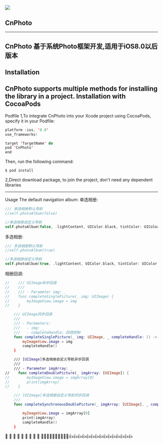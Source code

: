 
 ![](http://upload-images.jianshu.io/upload_images/5874642-f0d20e6e207fb512.png?imageMogr2/auto-orient/strip%7CimageView2/2/w/1240)
 ---
## CnPhoto
---
CnPhoto 基于系统Photo框架开发,适用于iOS8.0以后版本
---
Installation
---
CnPhoto supports multiple methods for installing the library in a project.
Installation with CocoaPods
---
Podfile
1,To integrate CnPhoto into your Xcode project using CocoaPods, specify it in your Podfile:

```swift
platform :ios, '8.0'
use_frameworks!

target 'TargetName' do
pod 'CnPhoto'
end
```
Then, run the following command:

```python
$ pod install
```

2,Direct download package, to join the project, don't need any dependent libraries

---
Usage
The default navigation album:
单选相册:
```swift
/// 单选相册默认导航
//self.photoAlbum(false)

//单选相册自定义导航
self.photoAlbum(false, .lightContent, UIColor.black, tintColor: UIColor.white, bgColor: UIColor.white)

```
多选相册:
```swift
/// 多选相册默认导航
//self.photoAlbum(true)

//多选相册自定义导航
self.photoAlbum(true, .lightContent, UIColor.black, tintColor: UIColor.white, bgColor: UIColor.white)

```

相册回调:
```swift
//    /// UIImage异步回调
//    ///
//    /// - Parameter img: _
//    func completeSinglePicture(_ img: UIImage) {
//        myImageView.image = img
//    }

    /// UIImage同步回调
    ///
    /// - Parameters:
    ///   - img: _
    ///   - completeHandle: 回调控制
    func completeSinglePicture(_ img: UIImage, _ completeHandle: () -> ()) {
        myImageView.image = img
        completeHandle()
    }

    /// [UIImage]多选相册自定义导航异步回调
    ///
    /// - Parameter imgArray: _
//    func completeDoublePicture(_ imgArray: [UIImage]) {
//        myImageView.image = imgArray[0]
//        print(imgArray)
//    }

    /// [UIImage]多选相册自定义导航同步回调
    ///
    func completeSynchronousDoublePicture(_ imgArray: [UIImage], _ completeHandle: () -> ()) {

        myImageView.image = imgArray[0]
        print(imgArray)
        completeHandle()
    }
```

 🎉  🎉  🎉  🎉  🎉  🎉  🎉  🎉  🎉   🚀🚀🚀🚀🚀🚀🚀🚀🚀🚀👍👍👍👍👍👍👍👍👍👍👍👍👍👍👍
